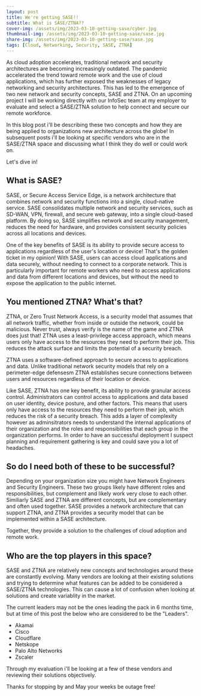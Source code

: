 ```yaml
---
layout: post
title: We're getting SASE!!
subtitle: What is SASE/ZTNA??
cover-img: /assets/img/2023-03-10-getting-sase/cyber.jpg
thumbnail-img: /assets/img/2023-03-10-getting-sase/sase.jpg
share-img: /assets/img/2023-03-10-getting-sase/sase.jpg
tags: [Cloud, Networking, Security, SASE, ZTNA]
---
```


As cloud adoption accelerates, traditional network and security architectures are becoming increasingly outdated. The pandemic accelerated the trend toward remote work and the use of cloud applications, which has further exposed the weaknesses of legacy networking and security architectures. This has led to the emergence of two new network and security concepts, SASE and ZTNA. On an upcoming project I will be working directly with our InfoSec team at my employer to evaluate and select a SASE/ZTNA solution to help connect and secure our remote workforce.

In this blog post i'll be describing these two concepts and how they are being applied to organizations new architecture across the globe! In subsequent posts i'll be looking at specific vendors who are in the SASE/ZTNA space and discussing what I think they do well or could work on. 

Let's dive in!

## What is SASE?

SASE, or Secure Access Service Edge, is a network architecture that combines network and security functions into a single, cloud-native service. SASE consolidates multiple network and security services, such as SD-WAN, VPN, firewall, and secure web gateway, into a single cloud-based platform. By doing so, SASE simplifies network and security management, reduces the need for hardware, and provides consistent security policies across all locations and devices.

One of the key benefits of SASE is its ability to provide secure access to applications regardless of the user's location or device! That's the golden ticket in my opinion! With SASE, users can access cloud applications and data securely, without needing to connect to a corporate network. This is particularly important for remote workers who need to access applications and data from different locations and devices, but without the need to expose the application to the public internet.

## You mentioned ZTNA? What's that?

ZTNA, or Zero Trust Network Access, is a security model that assumes that all network traffic, whether from inside or outside the network, could be malicious. Never trust, always verify is the name of the game and ZTNA does just that! ZTNA uses a least-privilege access approach, which means users only have access to the resources they need to perform their job. This reduces the attack surface and limits the potential of a security breach.

ZTNA uses a software-defined approach to secure access to applications and data. Unlike traditional network security models that rely on a perimeter-edge defensesm ZTNA establishes secure connections between users and resources regardless of their location or device.

Like SASE, ZTNA has one key benefit, its ability to provide granular access control. Administrators can control access to applications and data based on user identity, device posture, and other factors. This means that users only have access to the resources they need to perform their job, which reduces the risk of a security breach. This adds a layer of complexity however as adminsitrators needs to understand the internal applications of their organization and the roles and responsibilities that each group in the organization performs. In order to have an successful deployment I suspect planning and requirement gathering is key and could save you a lot of headaches.

## So do I need both of these to be successful?

Depending on your organization size you might have Network Engineers and Security Engineers. These two groups likely have different roles and responsibilities, but complement and likely work very close to each other. Similiarly SASE and ZTNA are different concepts, but are complementary and often used together. SASE provides a network architecture that can support ZTNA, and ZTNA provides a security model that can be implemented within a SASE architecture. 

Together, they provide a solution to the challenges of cloud adoption and remote work.

## Who are the top players in this space?

SASE and ZTNA are relatively new concepts and technologies around these are constantly evolving. Many vendors are looking at their existing solutions and trying to determine what features can be added to be considered a SASE/ZTNA technologies. This can cause a lot of confusion when looking at solutions and create variablity in the market.

The current leaders may not be the ones leading the pack in 6 months time, but at time of this post the below who are considered to be the "Leaders".

* Akamai
* Cisco
* Cloudflare
* Netskope
* Palo Alto Networks
* Zscaler

Through my evaluation i'll be looking at a few of these vendors and reviewing their solutions objectively.

Thanks for stopping by and May your weeks be outage free!